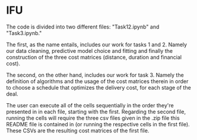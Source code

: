 # IFU
The code is divided into two different files: "Task12.ipynb" and "Task3.ipynb."

The first, as the name entails, includes our work for tasks 1 and 2. Namely our data cleaning, predictive model choice and fitting and finally the construction of the three cost matrices (distance, duration and financial cost).

The second, on the other hand, includes our work for task 3. Namely the definition of algorithms and the usage of the cost matrices therein in order to choose a schedule that optimizes the delivery cost, for each stage of the deal.

The user can execute all of the cells sequentially in the order they're presented in in each file, starting with the first. Regarding the second file, running the cells will require the three csv files given in the .zip file this README file is contained in (or running the respective cells in the first file). These CSVs are the resulting cost matrices of the first file.
